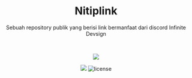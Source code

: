 <h1 align=center>Nitiplink</h1>
<p align=center>
Sebuah repository publik yang berisi link bermanfaat dari discord Infinite Devsign
</p>

<br>

<p align=center>
  <img src="https://forthebadge.com/images/badges/makes-people-smile.svg">
</p>

<p align=center>
  <img src="https://visitor-badge.laobi.icu/badge?page_id=infinitedevsign.nitiplink"/>
  <img src="https://img.shields.io/badge/license-GPL-blue.svg" alt="license"/>
</p>
